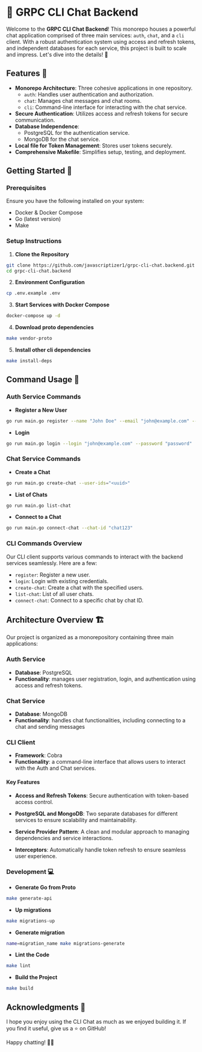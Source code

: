 # 🚀 GRPC CLI Chat Backend

Welcome to the **GRPC CLI Chat Backend**! This monorepo houses a powerful chat application comprised of three main services: `auth`, `chat`, and a `cli` client. With a robust authentication system using access and refresh tokens, and independent databases for each service, this project is built to scale and impress. Let's dive into the details! 🌟

## Features 🎉

- **Monorepo Architecture**: Three cohesive applications in one repository.
  - `auth`: Handles user authentication and authorization.
  - `chat`: Manages chat messages and chat rooms.
  - `cli`: Command-line interface for interacting with the chat service.
- **Secure Authentication**: Utilizes access and refresh tokens for secure communication.
- **Database Independence**:
  - PostgreSQL for the authentication service.
  - MongoDB for the chat service.
- **Local file for Token Management**: Stores user tokens securely.
- **Comprehensive Makefile**: Simplifies setup, testing, and deployment.

## Getting Started 🚀

### Prerequisites

Ensure you have the following installed on your system:

- Docker & Docker Compose
- Go (latest version)
- Make

### Setup Instructions

1. **Clone the Repository**

```bash
git clone https://github.com/javascriptizer1/grpc-cli-chat.backend.git
cd grpc-cli-chat.backend
```

2. **Environment Configuration**

```bash
cp .env.example .env
```

3. **Start Services with Docker Compose**

```bash
docker-compose up -d
```

4. **Download proto dependencies**

```bash
make vendor-proto
```

5. **Install other cli dependencies**

```bash
make install-deps
```

## Command Usage 🚀

### Auth Service Commands

- **Register a New User**

```bash
go run main.go register --name "John Doe" --email "john@example.com" --password "password" --password-confirm "password"
```

- **Login**

```bash
go run main.go login --login "john@example.com" --password "password"
```

### Chat Service Commands

- **Create a Chat**

```bash
go run main.go create-chat --user-ids="<uuid>"
```

- **List of Chats**

```bash
go run main.go list-chat
```

- **Connect to a Chat**

```bash
go run main.go connect-chat --chat-id "chat123"
```

### CLI Commands Overview

Our CLI client supports various commands to interact with the backend services seamlessly. Here are a few:

- `register`: Register a new user.
- `login`: Login with existing credentials.
- `create-chat`: Create a chat with the specified users.
- `list-chat`: List of all user chats.
- `connect-chat`: Connect to a specific chat by chat ID.

## Architecture Overview 🏗️

Our project is organized as a monorepository containing three main applications:

### Auth Service

- **Database**: PostgreSQL
- **Functionality**: manages user registration, login, and authentication using access and refresh tokens.

### Chat Service

- **Database**: MongoDB
- **Functionality**: handles chat functionalities, including connecting to a chat and sending messages

### CLI Client

- **Framework**: Cobra
- **Functionality**: a command-line interface that allows users to interact with the Auth and Chat services.

#### Key Features

- **Access and Refresh Tokens**: Secure authentication with token-based access control.

- **PostgreSQL and MongoDB**: Two separate databases for different services to ensure scalability and maintainability.

- **Service Provider Pattern**: A clean and modular approach to managing dependencies and service interactions.

- **Interceptors**: Automatically handle token refresh to ensure seamless user experience.

### Development 💻

- **Generate Go from Proto**

```bash
make generate-api
```

- **Up migrations**

```bash
make migrations-up
```

- **Generate migration**

```bash
name=migration_name make migrations-generate
```

- **Lint the Code**

```bash
make lint
```

- **Build the Project**

```bash
make build
```

## Acknowledgments 🙌

I hope you enjoy using the CLI Chat as much as we enjoyed building it. If you find it useful, give us a ⭐ on GitHub!

Happy chatting! 🎉🚀
